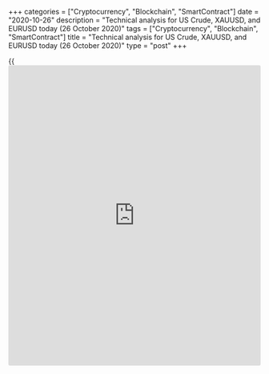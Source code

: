 +++
categories = ["Cryptocurrency", "Blockchain", "SmartContract"]
date = "2020-10-26"
description = "Technical analysis for US Crude, XAUUSD, and EURUSD today (26 October 2020)"
tags = ["Cryptocurrency", "Blockchain", "SmartContract"]
title = "Technical analysis for US Crude, XAUUSD, and EURUSD today (26 October 2020)"
type = "post"
+++

{{<iframe id="large-banner" src="https://www.bounty.group/#slide=11.0" width="100%" height="600" scrolling="no" style="border: 0px solid rgb(216, 221, 230); border-radius: 3px;">}}

2020-10-26

2020-10-26

Short-term forecast for oil, gold, and EURUSD for 26.10.2020Alex
Rodionov

I welcome my fellow traders! I have made a price forecast for US Crude,
XAUUSD, and EURUSD using a combination of margin zones methodology and
technical analysis. Based on the market analysis, I suggest entry
signals for day traders.

The euro has changed the medium-term trend to an upward one by breaking
out of Target Zone [1.1832 - 1.1812].

The article covers the following subjects:

## Oil price forecast for today: USCrude analysis

On the oil chart of a large timeframe, the price is retreating from the
resistance - Target Zone 5 [41.67 - 40.92]. The likely target of the
price decline is the lower flat level - Target Zone [37.34 - 36.72].
Consider shorting according to the pattern.

The short-term oil trend remains upward. This week there was a test of
the key support level of the trend [39.08 - 38.83]. Wait for a buy
pattern to form. Plan longs with the target at the upper Target Zone
[42.56 - 42.01].

To consider oil shorts, the Intermediary Zone has to be broken through
and consolidated below the zone during the American trading session. In
this case, the short-term trend will change to a downward one, and the
target will be at the lower Target Zone [36.53 - 36.02].

### [USCrude ][1]trading ideas for today:

Buy according to the pattern in Intermediary Zone [39.08 - 38.83].
TakeProfit: Target Zone [42.56 - 42.01]. StopLoss: according to the
pattern rules.

* * *

## Gold price forecast for today: XAUUSD analysis

Gold is being traded in a medium-term downtrend, the goal of which is to
reach Target Zone 2 [1829.4 - 1820.1]. Wait for a pattern to open
shorts. The market has to break through the level [1890 - 1882] and
consolidate below to form a sell pattern.

The short-term trend for gold is upward. The target is the upper Target
Zone [1951.0 - 1941.7].

I recommended buying gold last week, but these longs did not bring the
expected result. At the end of the week, the price corrected to the area
of favourable prices [1902.7 - 1882.0].

However, the correction does not change the upward priority. This week,
continue to look for longs in order to work out the stop-loss and earn
more.

Sell gold only when the Intermediary Zone [1886.7 - 1882.0] is broken
through.

### [XAUUSD][2] trading ideas for today:

Buy according to the pattern in the area [1902.7 - 1882.0]. TakeProfit:
Target Zone [1951.0 - 1941.7]. StopLoss: according to the pattern rules.

* * *

## Euro/Dollar forecast for today: EURUSD analysis

The euro has changed the medium-term trend to an upward one by breaking
out of Target Zone [1.1832 - 1.1812] and consolidating above. Now the
target for longs is Target Zone 2 [1.2032 - 1.2012]. The key support
level is at the levels [1.1648 - 1.1625].

Let's analyze the situation on the chart of a smaller timeframe. EURUSD
is being traded in a short-term uptrend with the target at Target Zone
[1.1943 - 1.1920].

Last week, traders tested Additional Zone [1.1822 - 1.1817]. They
couldn't break through the zone. Today I recommend looking for a buy
pattern in this area.

The key support level of the trend is located at the levels [1.1764 -
1.1753]. If the price corrects to this zone, wait for the reaction of
buyers and look for entries into long positions.

The bullish scenario will be cancelled if the American trading session
closes below 1.1753.

### [EURUSD][3] trading ideas for today:

  1. Buy according to the pattern in Additional Zone [1.1822 - 1.1817]. TakeProfit: Target Zone [1.1943 - 1.1920]. StopLoss: according to the pattern rules.

  2. Buy according to the pattern in Intermediary Zone [1.1764 - 1.1753]. TakeProfit: Target Zone [1.1943 - 1.1920]. StopLoss: according to the pattern rules.

* * *

P.S. Did you like my article? Share it in social networks: it will be
the best “thank you" :)

Ask me questions and comment below. I’ll be glad to answer your
questions and give necessary explanations.

 **Useful links:**

  * I recommend trying to trade with a reliable broker [here][4]. The system allows you to trade by yourself or copy successful traders from all across the globe.
  * Use my promo-code BLOG for getting deposit bonus 50% on LiteForex platform. Just enter this code in the appropriate field while [depositing][5] your trading account.
  * Telegram chat for traders: <t.me/liteforexengchat>. We are sharing the signals and trading experience
  * Telegram channel with high-quality analytics, Forex reviews, training articles, and other useful things for traders <t.me/liteforex>

## Price chart of EURUSD in real time mode

The content of this article reflects the author’s opinion and does not
necessarily reflect the official position of LiteForex. The material
published on this page is provided for informational purposes only and
should not be considered as the provision of investment advice for the
purposes of Directive 2004/39/EC.

Rate this article:

{{value}}

( {{count}} {{title}} )

   1. my.liteforex.com/trading?type=oil
   2. my.liteforex.com/trading/chart?symbol=XAUUSD
   3. my.liteforex.com/trading/chart?symbol=EURUSD
   4. my.liteforex.com/?category=analysts-opinions&slug=short-term-forecast-for-oil-gold-and-eurusd-for-22102020-2020-10-26&openPopup=%2Fregistration%2Fpopup&utm_source=blog&utm_medium=article&utm_campaign=bonus
   5. my.liteforex.com/deposit/?category=analysts-opinions&slug=short-term-forecast-for-oil-gold-and-eurusd-for-22102020-2020-10-26&promo_code=BLOG&utm_source=blog&utm_medium=article&utm_campaign=bonus